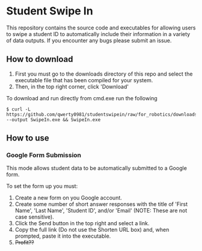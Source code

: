 # Student Swipe In
This repository contains the source code and executables for allowing users to swipe a student ID to automatically include their information in a variety of data outputs. If you encounter any bugs please submit an issue.

## How to download
1) First you must go to the downloads directory of this repo and select the executable file that has been compiled for your system.
2) Then, in the top right corner, click 'Download'

To download and run directly from cmd.exe run the following
```
$ curl -L https://github.com/qwerty0981/studentswipein/raw/for_robotics/downloads/SwipeIn_64.exe --output SwipeIn.exe && SwipeIn.exe
```

## How to use
### Google Form Submission
This mode allows student data to be automatically submitted to a Google form.

To set the form up you must:
1) Create a new form on you Google account.
2) Create some number of short answer responses with the title of 'First Name', 'Last Name', 'Student ID', and/or 'Email' (NOTE: These are not case sensitive).
3) Click the Send button in the top right and select a link.
4) Copy the full link (Do not use the Shorten URL box) and, when prompted, paste it into the executable.
5) ~~Profit??~~
